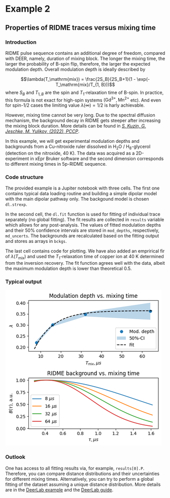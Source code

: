 # Example 2
## Properties of RIDME traces versus mixing time

### Introduction
RIDME pulse sequence contains an additional degree of freedom, compared with DEER, namely, duration of mixing block. The longer the mixing time, the larger the probability of B-spin flip, therefore, the larger the expected modulation depth. Overall modulation depth is ideally described by

$$\lambda(T_\mathrm{mix}) = \frac{2S_B}{2S_B+1}(1 - \exp(-T_\mathrm{mix}/T_{1, B}))$$
where $S_B$ and $T_{1,B}$ are the spin and $T_1$-relaxation time of B-spin. In practice, this formula is not exact for high-spin systems ($\mathrm{Gd}^{3+}, \mathrm{Mn}^{2+}$ etc). And even for spin-1/2 cases the limiting value $\lambda(\infty)=1/2$ is harly achievable.

However, mixing time cannot be very long. Due to the spectral diffusion mechanism, the background decay in RIDME gets steeper after increasing the mixing block duration. More details can be found in [*S. Kuzin, G. Jeschke, M. Yulikov, (2022), PCCP*](https://pubs.rsc.org/en/content/articlehtml/2022/cp/d2cp03039j).

In this example, we will get experimental modulation depths and backgrounds from a Cu-nitroxide ruler dissolved in H<sub>2</sub>O / H<sub>8</sub>-glycerol (detection on the nitroxide, 40 K). The data was acquired as a 2D-experiment in xEpr Bruker software and the second dimension corresponds to different mixing times in 5p-RIDME sequence.

### Code structure
The provided example is a Jupiter notebook with three cells. The first one contains typical data loading routine and building a simple dipolar model with the main dipolar pathway only. The backgound model is chosen `dl.strexp`.

In the second cell, the `dl.fit` function is used for fitting of individual trace separately (no global fitting). The fit results are collected in `results` variable which allows for any post-analysis. The values of fitted modulation depths and their 50% confidence intervals are stored in `mod_depths`, respectively, `md_uncerts`. The backgrounds are recalculated based on the fitting output and stores as arrays in `bckgs`.

The last cell contains code for plotting. We have also added an emprirical fir of $\lambda(T_\mathrm{mix})$ and used the $T_1$-relaxation time of copper ion at 40 K determined from the inversion recovery. The fit function agrees well with the data, albeit the maximum modulation depth is lower than theoretical $0.5$.

### Typical output

![example output](./output2.png)

### Outlook

One has access to all fitting results via, for example, `results[0].P`. Therefore, you can compare distance distributions and their uncertainties for different mixing times. Alternatively, you can try to perform a global fitting of the dataset assuming a unique distance distribution. More details are in the [DeerLab example](https://jeschkelab.github.io/DeerLab/auto_examples/intermediate/ex_global_fitting_4pdeer.html#sphx-glr-auto-examples-intermediate-ex-global-fitting-4pdeer-py) and the [DeerLab guide](https://jeschkelab.github.io/DeerLab/modeling_guide.html).